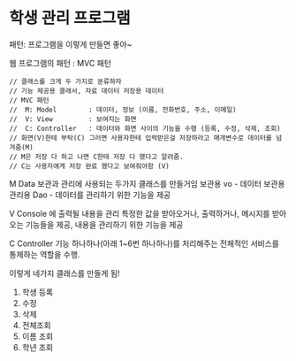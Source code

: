 # 학생 관리 프로그램

패턴: 프로그램을 이렇게 만들면 좋아~

웹 프로그램의 패턴 : MVC 패턴

	// 클래스를 크게 두 가지로 분류하자
	// 기능 제공용 클래서, 자료 데이터 저장용 데이터  
	// MVC 패턴
	//	M: Model 		: 데이터, 정보 (이름, 전화번호, 주소, 이메일)
	//  V: View  		: 보여지는 화면
	//  C: Controller 	: 데이터와 화면 사이의 기능을 수행 (등록, 수정, 삭제, 조회)
	// 화면(V)한테 부탁(C) 그러면 사용자한테 입력받은걸 저장하라고 매개변수로 데이터를 넘겨줌(M)
	// M은 저장 다 하고 나면 C한테 저장 다 했다고 알려줌.
	// C는 사용자에게 저장 완료 했다고 보여줘야함 (V)

M Data 보관과 관리에 사용되는 두가지 클래스를 만들거임
보관용 vo	 - 데이터 보관용
관리용 Dao - 데이터를 관리하기 위한 기능을 제공

V Console 에 출력될 내용을 관리
특정한 값을 받아오거나, 출력하거나, 메시지를 받아오는 기능들을 제공, 내용을 관리하기 위한 기능을 제공

C Controller 기능 하나하나(아래 1~6번 하나하나)를 처리해주는 
전체적인 서비스를 통제하는 역할을 수행. 

이렇게 네가지 클래스를 만들게 됨!


1. 학생 등록
2. 수정
3. 삭제
4. 전체조회
5. 이름 조회
6. 학년 조회